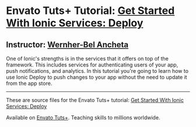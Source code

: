 # Envato Tuts+ Tutorial: [Get Started With Ionic Services: Deploy][published url]
## Instructor: [Wernher-Bel Ancheta][instructor url]


One of Ionic's strengths is in the services that it offers on top of the framework. This includes services for authenticating users of your app, push notifications, and analytics. In this tutorial you're going to learn how to use Ionic Deploy to push changes to your app without the need to update it from the app store. 

------

These are source files for the Envato Tuts+ tutorial: [Get Started With Ionic Services: Deploy][published url]

Available on [Envato Tuts+](https://tutsplus.com). Teaching skills to millions worldwide.

[published url]: http://code.tutsplus.com/tutorials/get-started-with-ionic-services-deploy--cms-28827
[instructor url]: https://tutsplus.com/authors/wernher-bel-ancheta
